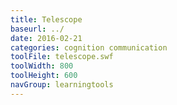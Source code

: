 ```yaml
---
title: Telescope
baseurl: ../
date: 2016-02-21
categories: cognition communication
toolFile: telescope.swf
toolWidth: 800
toolHeight: 600
navGroup: learningtools
---
```

